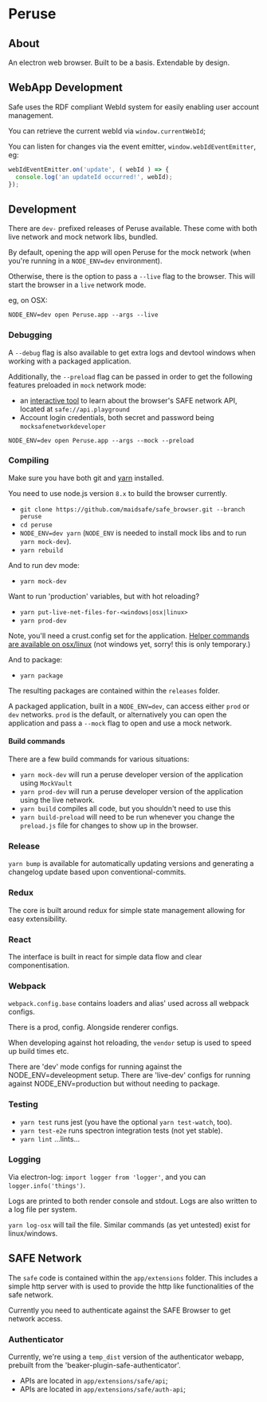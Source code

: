 # Peruse

## About
An electron web browser. Built to be a basis. Extendable by design.

## WebApp Development 

Safe uses the RDF compliant WebId system for easily enabling user account management.

You can retrieve the current webId via `window.currentWebId`;

You can listen for changes via the event emitter, `window.webIdEventEmitter`, eg:

```js
webIdEventEmitter.on('update', ( webId ) => {
  console.log('an updateId occurred!', webId);
});

```


## Development

There are `dev-` prefixed releases of Peruse available. These come with both live network and mock network libs, bundled.

By default, opening the app will open Peruse for the mock network (when you're running in a `NODE_ENV=dev` environment).

Otherwise, there is the option to pass a `--live` flag to the browser. This will start the browser in a `live` network mode.

eg, on OSX:

`NODE_ENV=dev open Peruse.app --args --live`

### Debugging

A `--debug` flag is also available to get extra logs and devtool windows when working with a packaged application.

Additionally, the `--preload` flag can be passed in order to get the following features preloaded in `mock` network mode:

- an [interactive tool](https://github.com/maidsafe/safe_examples/tree/master/safe_web_api_playground) to learn about the browser's SAFE network API, located at `safe://api.playground`
- Account login credentials, both secret and password being `mocksafenetworkdeveloper`

`NODE_ENV=dev open Peruse.app --args --mock --preload`

### Compiling

Make sure you have both git and [yarn](https://yarnpkg.com/en/docs/install) installed.

You need to use node.js version `8.x` to build the browser currently.

- `git clone https://github.com/maidsafe/safe_browser.git --branch peruse`
- `cd peruse`
- `NODE_ENV=dev yarn` (`NODE_ENV` is needed to install mock libs and to run `yarn mock-dev`).
- `yarn rebuild`

And to run dev mode:
- `yarn mock-dev`

Want to run 'production' variables, but with hot reloading?
- `yarn put-live-net-files-for-<windows|osx|linux>`
- `yarn prod-dev`

Note, you'll need a crust.config set for the application. [Helper commands are available on osx/linux](https://github.com/maidsafe/safe_browser/blob/peruse/package.json#L43-L44) (not windows yet, sorry! this is only temporary.)

And to package:
- `yarn package`

The resulting packages are contained within the `releases` folder.

A packaged application, built in a `NODE_ENV=dev`, can access either `prod` or `dev` networks. `prod` is the default, or alternatively you can open the application and pass a `--mock` flag to open and use a mock network.

#### Build commands

There are a few build commands for various situations:

- `yarn mock-dev` will run a peruse developer version of the application using `MockVault`
- `yarn prod-dev` will run a peruse developer version of the application using the live network.
- `yarn build` compiles all code, but you shouldn't need to use this
- `yarn build-preload` will need to be run whenever you change the `preload.js` file for changes to show up in the browser.

### Release

`yarn bump` is available for automatically updating versions and generating a changelog update based upon conventional-commits.


### Redux

The core is built around redux for simple state management allowing for easy
extensibility.

### React

The interface is built in react for simple data flow and clear componentisation.


### Webpack

`webpack.config.base` contains loaders and alias' used across all webpack configs.

There is a prod, config. Alongside renderer configs.

When developing against hot reloading, the `vendor` setup is used to speed up build times etc.

There are 'dev' mode configs for running against the NODE_ENV=develeopment setup.
There are 'live-dev' configs for running against NODE_ENV=production but without needing to package.

### Testing

- `yarn test` runs jest (you have the optional `yarn test-watch`, too).
- `yarn test-e2e` runs spectron integration tests (not yet stable).
- `yarn lint` ...lints...

### Logging

Via electron-log: `import logger from 'logger'`, and you can `logger.info('things')`.

Logs are printed to both render console and stdout. Logs are also written to a log file per system.

`yarn log-osx` will tail the file. Similar commands (as yet untested) exist for linux/windows.


## SAFE Network

The `safe` code is contained within the `app/extensions` folder. This includes
a simple http server with is used to provide the http like functionalities of the safe network.

Currently you need to authenticate against the SAFE Browser to get network access.

### Authenticator

Currently, we're using a `temp_dist` version of the authenticator webapp, prebuilt from the 'beaker-plugin-safe-authenticator'.

- APIs are located in `app/extensions/safe/api`;
- APIs are located in `app/extensions/safe/auth-api`;
